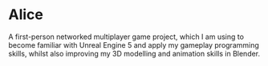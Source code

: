 # Alice
 
A first-person networked multiplayer game project, which I am using to become familiar with Unreal Engine 5 and apply my gameplay programming skills, whilst also improving my 3D modelling and animation skills in Blender.